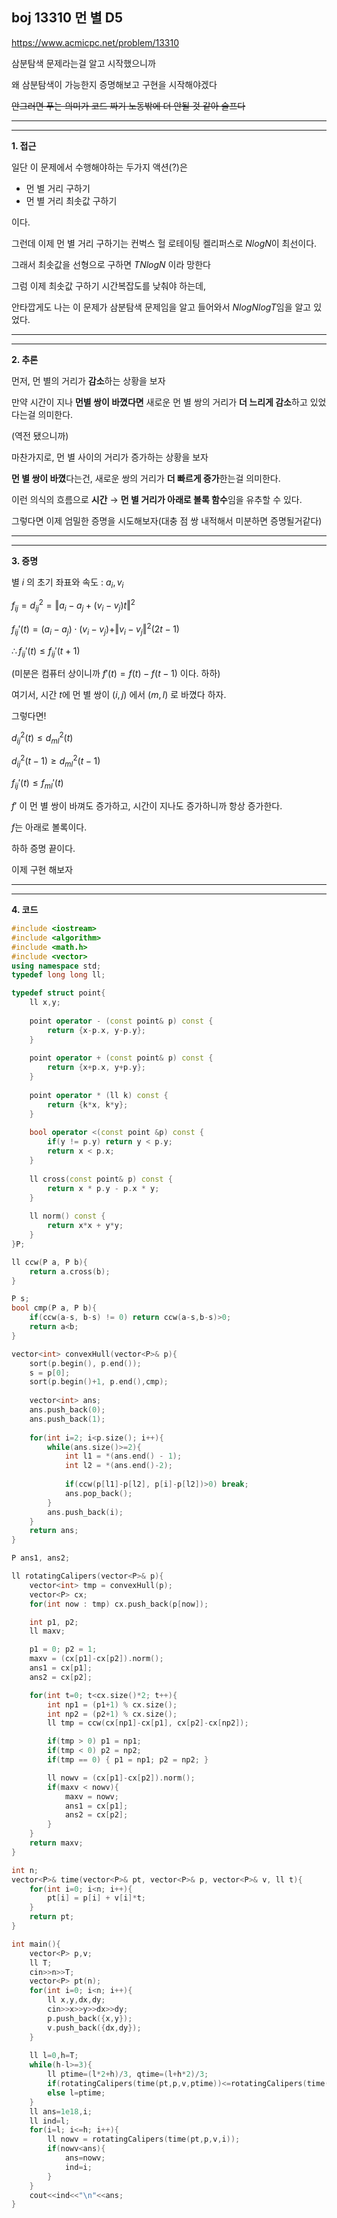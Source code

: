 boj 13310 먼 별 D5
-

https://www.acmicpc.net/problem/13310


삼분탐색 문제라는걸 알고 시작했으니까

왜 삼분탐색이 가능한지 증명해보고 구현을 시작해야겠다 

~~안그러면 푸는 의미가 코드 짜기 노동밖에 더 안될 것 같아 슬프다~~

----
----
**1. 접근**

일단 이 문제에서 수행해야하는 두가지 액션(?)은 

- 먼 별 거리 구하기
- 먼 별 거리 최솟값 구하기

이다.

그런데 이제 먼 별 거리 구하기는 컨벅스 헐 로테이팅 켈리퍼스로 $NlogN$이 최선이다.

그래서 최솟값을 선형으로 구하면 $TNlogN$ 이라 망한다

그럼 이제 최솟값 구하기 시간복잡도를 낮춰야 하는데,

안타깝게도 나는 이 문제가 삼분탐색 문제임을 알고 들어와서 $NlogNlogT$임을 알고 있었다.

-----
-----
**2. 추론**

먼저, 먼 별의 거리가 **감소**하는 상황을 보자

만약 시간이 지나 **먼별 쌍이 바꼈다면** 새로운 먼 별 쌍의 거리가 **더 느리게 감소**하고 있었다는걸 의미한다.

(역전 됐으니까)

마찬가지로, 먼 별 사이의 거리가 증가하는 상황을 보자

**먼 별 쌍이 바꼈**다는건, 새로운 쌍의 거리가 **더 빠르게 증가**한는걸 의미한다. 

이런 의식의 흐름으로 **시간** $\to$ **먼 별 거리가 아래로 볼록 함수**임을 유추할 수 있다.

그렇다면 이제 엄밀한 증명을 시도해보자(대충 점 쌍 내적해서 미분하면 증명될거같다)

----
----
**3. 증명**

별 $i$ 의 초기 좌표와 속도 : $a _i , v_i$ 

$f_{ij} = d_{ij}^2 = \Vert a_i - a_j + (v_i - v_j)t\Vert^2$

$f_{ij}'(t) = (a_i - a_j) \cdot (v_i - v_j) + \Vert v_i - v_j \Vert^2 (2t-1)$

$\therefore f_{ij}'(t) \le f_{ij}'(t+1)$

(미분은 컴퓨터 상이니까 $f'(t) = f(t) - f(t-1)$ 이다. 하하)

여기서, 시간 $t$에 먼 별 쌍이 $(i, j)$ 에서 $(m, l)$ 로 바꼈다 하자.

그렇다면! 

$d_{ij}^2 (t)\le d_{ml}^2 (t)$

$d_{ij}^2 (t-1)\ge d_{ml}^2 (t-1)$

$f_{ij}'(t) \le f_{ml}'(t)$

$f'$ 이 먼 별 쌍이 바껴도 증가하고, 시간이 지나도 증가하니까 항상 증가한다. 

$f$는 아래로 볼록이다.

하하 증명 끝이다.

이제 구현 해보자

----
----
**4. 코드**

```cpp
#include <iostream>
#include <algorithm>
#include <math.h>
#include <vector>
using namespace std;
typedef long long ll;

typedef struct point{
	ll x,y;
	
	point operator - (const point& p) const {
		return {x-p.x, y-p.y};
	}
	
	point operator + (const point& p) const {
		return {x+p.x, y+p.y};
	}
	
	point operator * (ll k) const {
		return {k*x, k*y};
	}
	
	bool operator <(const point &p) const {
        if(y != p.y) return y < p.y;
        return x < p.x;
    }
    
    ll cross(const point& p) const { 
		return x * p.y - p.x * y; 
	}
	
    ll norm() const { 
		return x*x + y*y; 
	}
}P;

ll ccw(P a, P b){
	return a.cross(b);
}

P s;
bool cmp(P a, P b){
	if(ccw(a-s, b-s) != 0) return ccw(a-s,b-s)>0;
	return a<b;
}

vector<int> convexHull(vector<P>& p){
	sort(p.begin(), p.end());
	s = p[0];
	sort(p.begin()+1, p.end(),cmp);
	
	vector<int> ans;
	ans.push_back(0);
	ans.push_back(1);
	
	for(int i=2; i<p.size(); i++){
		while(ans.size()>=2){
			int l1 = *(ans.end() - 1);
			int l2 = *(ans.end()-2);
			
			if(ccw(p[l1]-p[l2], p[i]-p[l2])>0) break;
			ans.pop_back();
		}
		ans.push_back(i);
	}
	return ans;
}

P ans1, ans2;

ll rotatingCalipers(vector<P>& p){
    vector<int> tmp = convexHull(p);
    vector<P> cx;
    for(int now : tmp) cx.push_back(p[now]);

    int p1, p2;
    ll maxv;

    p1 = 0; p2 = 1;
    maxv = (cx[p1]-cx[p2]).norm();
    ans1 = cx[p1];
    ans2 = cx[p2];

    for(int t=0; t<cx.size()*2; t++){
        int np1 = (p1+1) % cx.size();
        int np2 = (p2+1) % cx.size();
        ll tmp = ccw(cx[np1]-cx[p1], cx[p2]-cx[np2]);

        if(tmp > 0) p1 = np1;
        if(tmp < 0) p2 = np2;
        if(tmp == 0) { p1 = np1; p2 = np2; }

        ll nowv = (cx[p1]-cx[p2]).norm();
        if(maxv < nowv){
            maxv = nowv;
            ans1 = cx[p1];
            ans2 = cx[p2];
        }
    }
    return maxv;
}

int n;
vector<P>& time(vector<P>& pt, vector<P>& p, vector<P>& v, ll t){
	for(int i=0; i<n; i++){
		pt[i] = p[i] + v[i]*t;
	}
	return pt;
}

int main(){
	vector<P> p,v;
	ll T;
	cin>>n>>T;
	vector<P> pt(n);
	for(int i=0; i<n; i++){
		ll x,y,dx,dy;
		cin>>x>>y>>dx>>dy;
		p.push_back({x,y});
		v.push_back({dx,dy});
	}
	
	ll l=0,h=T;
	while(h-l>=3){
		ll ptime=(l*2+h)/3, qtime=(l+h*2)/3;
		if(rotatingCalipers(time(pt,p,v,ptime))<=rotatingCalipers(time(pt,p,v,qtime))) h=qtime;
		else l=ptime;
	}
	ll ans=1e18,i;
	ll ind=l;
	for(i=l; i<=h; i++){
		ll nowv = rotatingCalipers(time(pt,p,v,i));
		if(nowv<ans){
			ans=nowv;
			ind=i;
		}
	}
	cout<<ind<<"\n"<<ans;
}
```
